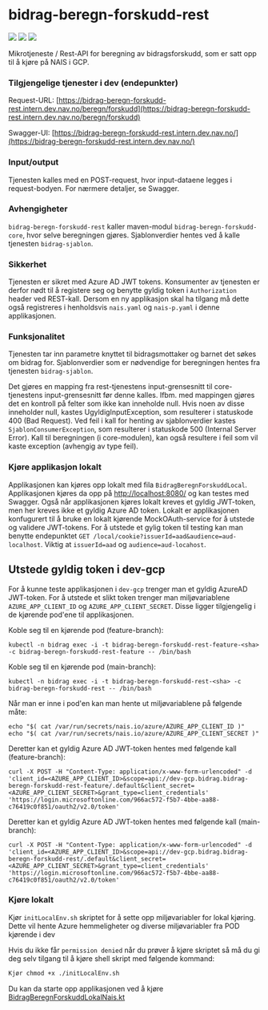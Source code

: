 # bidrag-beregn-forskudd-rest

[![](https://github.com/navikt/bidrag-beregn-forskudd-rest/actions/workflows/ci.yaml/badge.svg)](https://github.com/navikt/bidrag-beregn-forskudd-rest/actions/workflows/ci.yaml)
[![](https://github.com/navikt/bidrag-beregn-forskudd-rest/actions/workflows/pr.yaml/badge.svg)](https://github.com/navikt/bidrag-beregn-forskudd-rest/actions/workflows/pr.yaml)
[![](https://github.com/navikt/bidrag-beregn-forskudd-rest/actions/workflows/release.yaml/badge.svg)](https://github.com/navikt/bidrag-beregn-forskudd-rest/actions/workflows/release.yaml)

Mikrotjeneste / Rest-API for beregning av bidragsforskudd, som er satt opp til å kjøre på NAIS i GCP.

### Tilgjengelige tjenester i dev (endepunkter)
Request-URL: [https://bidrag-beregn-forskudd-rest.intern.dev.nav.no/beregn/forskudd](https://bidrag-beregn-forskudd-rest.intern.dev.nav.no/beregn/forskudd)

Swagger-UI: [https://bidrag-beregn-forskudd-rest.intern.dev.nav.no/](https://bidrag-beregn-forskudd-rest.intern.dev.nav.no/)

### Input/output
Tjenesten kalles med en POST-request, hvor input-dataene legges i request-bodyen. For nærmere detaljer, se Swagger.

### Avhengigheter
`bidrag-beregn-forskudd-rest` kaller maven-modul `bidrag-beregn-forskudd-core`, hvor selve beregningen gjøres. Sjablonverdier hentes ved å kalle tjenesten `bidrag-sjablon`.

### Sikkerhet
Tjenesten er sikret med Azure AD JWT tokens. Konsumenter av tjenesten er derfor nødt til å registere seg og benytte gyldig token i `Authorization` header ved REST-kall. Dersom en ny applikasjon skal ha tilgang må dette også registreres i henholdsvis `nais.yaml` og `nais-p.yaml` i denne applikasjonen.

### Funksjonalitet
Tjenesten tar inn parametre knyttet til bidragsmottaker og barnet det søkes om bidrag for. Sjablonverdier som er nødvendige for beregningen hentes fra tjenesten `bidrag-sjablon`.

Det gjøres en mapping fra rest-tjenestens input-grensesnitt til core-tjenestens input-grensesnitt før denne kalles. Ifbm. med mappingen gjøres det en kontroll på felter som ikke kan inneholde null. Hvis noen av disse inneholder null, kastes UgyldigInputException, som resulterer i statuskode 400 (Bad Request). Ved feil i kall for henting av sjablonverdier kastes `SjablonConsumerException`, som resulterer i statuskode 500 (Internal Server Error). Kall til beregningen (i core-modulen), kan også resultere i feil som vil kaste exception (avhengig av type feil).

### Kjøre applikasjon lokalt
Applikasjonen kan kjøres opp lokalt med fila `BidragBeregnForskuddLocal`. Applikasjonen kjøres da opp på [http://localhost:8080/](http://localhost:8080/) og kan testes med Swagger. Også når applikasjonen kjøres lokalt kreves et gyldig JWT-token, men her kreves ikke et gyldig Azure AD token. Lokalt er applikasjonen konfugurert til å bruke en lokalt kjørende MockOAuth-service for å utstede og validere JWT-tokens. For å utstede et gylig token til testing kan man benytte endepunktet `GET /local/cookie?issuerId=aad&audience=aud-localhost`. Viktig at `issuerId=aad` og `audience=aud-locahost`.

## Utstede gyldig token i dev-gcp
For å kunne teste applikasjonen i `dev-gcp` trenger man et gyldig AzureAD JWT-token. For å utstede et slikt token trenger man miljøvariablene `AZURE_APP_CLIENT_ID` og `AZURE_APP_CLIENT_SECRET`. Disse ligger tilgjengelig i de kjørende pod'ene til applikasjonen.

Koble seg til en kjørende pod (feature-branch):
```
kubectl -n bidrag exec -i -t bidrag-beregn-forskudd-rest-feature-<sha> -c bidrag-beregn-forskudd-rest-feature -- /bin/bash
```

Koble seg til en kjørende pod (main-branch):
```
kubectl -n bidrag exec -i -t bidrag-beregn-forskudd-rest-<sha> -c bidrag-beregn-forskudd-rest -- /bin/bash
```

Når man er inne i pod'en kan man hente ut miljøvariablene på følgende måte:
```
echo "$( cat /var/run/secrets/nais.io/azure/AZURE_APP_CLIENT_ID )"
echo "$( cat /var/run/secrets/nais.io/azure/AZURE_APP_CLIENT_SECRET )"
```

Deretter kan et gyldig Azure AD JWT-token hentes med følgende kall (feature-branch):
```
curl -X POST -H "Content-Type: application/x-www-form-urlencoded" -d 'client_id=<AZURE_APP_CLIENT_ID>&scope=api://dev-gcp.bidrag.bidrag-beregn-forskudd-rest-feature/.default&client_secret=<AZURE_APP_CLIENT_SECRET>&grant_type=client_credentials' 'https://login.microsoftonline.com/966ac572-f5b7-4bbe-aa88-c76419c0f851/oauth2/v2.0/token'
```

Deretter kan et gyldig Azure AD JWT-token hentes med følgende kall (main-branch):
```
curl -X POST -H "Content-Type: application/x-www-form-urlencoded" -d 'client_id=<AZURE_APP_CLIENT_ID>&scope=api://dev-gcp.bidrag.bidrag-beregn-forskudd-rest/.default&client_secret=<AZURE_APP_CLIENT_SECRET>&grant_type=client_credentials' 'https://login.microsoftonline.com/966ac572-f5b7-4bbe-aa88-c76419c0f851/oauth2/v2.0/token'
```
### Kjøre lokalt
Kjør ```initLocalEnv.sh``` skriptet for å sette opp miljøvariabler for lokal kjøring.
<br/>
Dette vil hente Azure hemmeligheter og diverse miljøvariabler fra POD kjørende i dev

Hvis du ikke får `permission denied` når du prøver å kjøre skriptet så må du gi deg selv tilgang til å kjøre shell skript med følgende kommand:
```bash
Kjør chmod +x ./initLocalEnv.sh
```

Du kan da starte opp applikasjonen ved å kjøre [BidragBeregnForskuddLokalNais.kt](src/test/kotlin/no/nav/bidrag/beregn/forskudd/rest/BidragBeregnForskuddLokalNais.kt)